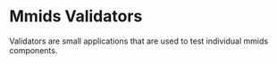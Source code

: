 # Mmids Validators

Validators are small applications that are used to test individual mmids components.

